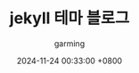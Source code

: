 ---
title: jekyll 테마 블로그 
description: jekyll
author: garming
date: 2024-11-24 00:33:00 +0800
categories: [Blogging, Demo]
tags: [github]

---